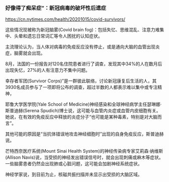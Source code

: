 ### 好像得了痴呆症”：新冠病毒的破坏性后遗症
https://cn.nytimes.com/health/20201015/covid-survivors/

这些情况现被称为新冠脑雾(Covid brain fog)：包括失忆、思维混乱、注意力难集中、头晕和遗忘日常词汇等令人困扰的认知症状。

主流理论认为，当人体对病毒的免疫反应没有停止，或是通向大脑的血管出现炎症，脑雾就会出现。

8月，法国的一份报告对120名住院患者进行了调查，发现其中34%的人在数月后出现失忆，27%的人有注意力不集中问题。

幸存者军团(Survivor Corps)”是一群彼此联络，讨论新冠康复后生活的人，其3930名成员参与了一项即将公布的调查，超过半数的人都表示难以集中或专注精神，

耶鲁大学医学院(Yale School of Medicine)神经感染和全球神经病学主任瑟琳娜·斯普迪赫(Serena Spudich)博士说，这可能与血管内炎症或血管内皮细胞有关。她说，在有效的免疫反应中释放的炎症分子“也可能是某种毒素，特别是对大脑而言”。

其他可能的原因是“当抗体错误地攻击神经细胞时”出现的自身免疫反应，斯普迪赫说。

芒特西奈医疗系统(Mount Sinai Health System)的神经传染病专家艾莉森·纳维斯(Allison Navis)说，当受损的神经发出错误信号时，就会出现刺痛或麻木等症状。一些脑雾患者仍然会出现肺或心脏问题，这可能会加剧神经系统症状。

神经学家说，到目前为止，核磁共振扫描并未显示出受损的大脑区域。
